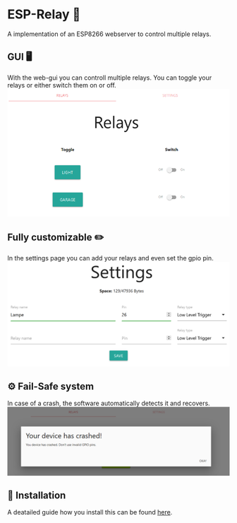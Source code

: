 # ESP-Relay 🔌
A implementation of an ESP8266 webserver to control multiple relays.
## GUI 🖥️
With the web-gui you can controll multiple relays. You can toggle your relays or either switch them on or off.
<img src="/images/main.png">
## Fully customizable ✏️
In the settings page you can add your relays and even set the gpio pin.
<img src="/images/ESP-Relay-settings.png">
## ⚙️ Fail-Safe system
In case of a crash, the software automatically detects it and recovers.
<img src="/images/crash.png">
## 📲 Installation
A deatailed guide how you install this can be found [here](https://github.com/WoodyLetsCode/ESP-Relay/wiki).
